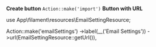 **Create button**
``
Action::make('import')
``
**Button with URL**

use App\filament\resources\EmailSettingResource;

Action::make('emailSettings')
->label(__('Email Settings'))
->url(EmailSettingResource::getUrl()),
